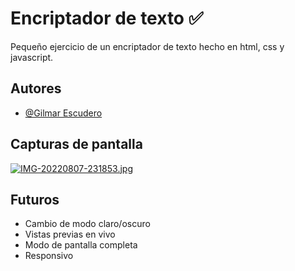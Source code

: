 
# Encriptador de texto ✅

Pequeño ejercicio de un encriptador de texto hecho en html, css y javascript.


## Autores

- [@Gilmar Escudero](https://www.github.com/XGilmar)


## Capturas de pantalla


[![IMG-20220807-231853.jpg](https://i.postimg.cc/bvvP0M1Z/IMG-20220807-231853.jpg)](https://postimg.cc/gx11mgSp)



## Futuros 

- Cambio de modo claro/oscuro
- Vistas previas en vivo
- Modo de pantalla completa
- Responsivo
